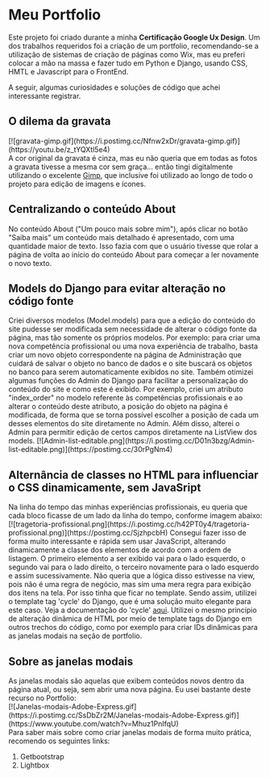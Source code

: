 <h1>Meu Portfolio</h1>
Este projeto foi criado durante a minha <strong>Certificação Google Ux Design</strong>. Um dos trabalhos requeridos 
foi a criação 
de um 
portfolio, 
recomendando-se a utilização de sistemas de criação de páginas como Wix, mas eu preferi colocar a mão na massa e 
fazer tudo em Python e Django, usando CSS, HMTL e Javascript para o FrontEnd.

A seguir, algumas curiosidades e soluções de código que achei interessante registrar.

<h2>O dilema da gravata</h2>
[![gravata-gimp.gif](https://i.postimg.cc/Nfnw2xDr/gravata-gimp.gif)](https://youtu.be/z_tYQXtl5e4) <br>
A cor original da gravata é cinza, mas eu não queria que em todas as fotos a gravata tivesse a mesma cor sem graça... 
então tingi digitalmente utilizando o excelente <a target="_blank" href="https://www.gimp.org/">Gimp</a>, que 
inclusive foi utilizado ao longo de todo o projeto para edição de imagens e ícones.

<h2>Centralizando o conteúdo About</h2>
No conteúdo About ("Um pouco mais sobre mim"), após clicar no botão "Saiba mais" um conteúdo mais detalhado é apresentado,
com uma quantidade maior de texto. Isso fazia com que o usuário tivesse que rolar a página de volta ao início do conteúdo 
About para começar a ler novamente o novo texto.

<h2>Models do Django para evitar alteração no código fonte</h2>
Criei diversos modelos (Model.models) para que a edição do conteúdo do site pudesse ser modificada sem necessidade de 
alterar o código fonte da página, mas tão somente os próprios modelos. Por exemplo: para criar uma nova competência 
profissional ou uma nova experiência de trabalho, basta criar um novo objeto correspondente na página de 
Administração que cuidará de salvar o objeto no banco de dados e o site buscará os objetos no banco para serem 
automaticamente exibidos no site. Também otimizei algumas funções do Admin do Django para facilitar a 
personalização do conteúdo do site e como este é exibido. Por exemplo, criei um atributo "index_order" no 
modelo referente às competências profissionais e ao alterar o conteúdo deste atributo, a posição do objeto na página 
é modificada, de forma que se torna possível escolher a posição de cada um desses elementos do site diretamente no 
Admin. Além disso, alterei o Admin para permitir edição de certos campos diretamente na ListView dos models.
[![Admin-list-editable.png](https://i.postimg.cc/D01n3bzg/Admin-list-editable.png)](https://postimg.cc/30rPgNm4)

<h2>Alternância de classes no HTML para influenciar o CSS dinamicamente, sem JavaSript</h2>
Na linha do tempo das minhas experiências profissionais, eu queria que cada bloco ficasse de um lado da linha do 
tempo, conforme imagem abaixo:
[![tragetoria-profissional.png](https://i.postimg.cc/h42PT0y4/tragetoria-profissional.png)](https://postimg.cc/SjzhpcbH)
Consegui fazer isso de forma muito interessante e rápida sem usar JavaScript, alterando dinamicamente a classe dos 
elementos de acordo com a ordem de listagem. O primeiro elemento a ser exibido vai para o lado esquerdo, o 
segundo vai para o lado direito, o terceiro novamente para o lado esquerdo e assim sucessivamente. 
Não queria que a lógica disso estivesse na view, pois não é uma regra de negócio, mas sim uma mera 
regra para exibição dos itens na tela. Por isso tinha que ficar no template. Sendo assim, utilizei o template tag 
'cycle' do Django, que é uma solução muito elegante para este caso. Veja a documentação do 'cycle' 
<a target="_blank" href="https://docs.djangoproject.com/en/4.1/ref/templates/builtins/#cycle">aqui</a>.
Utilizei o mesmo princípio de alteração dinâmica de HTML por meio de template tags do Django em outros 
trechos do código, como por exemplo para criar IDs dinâmicas para as janelas modais na seção de portfolio.

<h2>Sobre as janelas modais</h2>
As janelas modais são aquelas que exibem conteúdos novos dentro da página atual, ou seja, sem abrir uma nova página. 
Eu usei bastante deste recurso no Portfolio:
<br>
[![Janelas-modais-Adobe-Express.gif](https://i.postimg.cc/SsDbZr2M/Janelas-modais-Adobe-Express.gif)](https://www.youtube.com/watch?v=Mhuz1PnIfqU)
<br>
Para saber mais sobre como criar janelas modais de forma muito prática, recomendo os seguintes links:
<ol>
    <li><a src="https://getbootstrap.com/docs/4.0/components/modal/">Getbootstrap</a></li>
    <li><a src="https://lokeshdhakar.com/projects/lightbox2/#getting-started">Lightbox</a></li>
</ol>